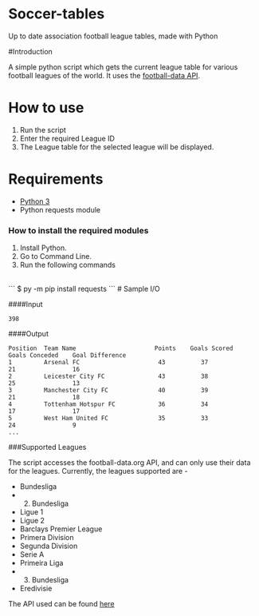 # Soccer-tables
Up to date association football league tables, made with Python

#Introduction

A simple python script which gets the current league table for various football leagues of the world. It uses the [football-data API](football-data.org).

# How to use
1. Run the script
2. Enter the required League ID
3. The League table for the selected league will be displayed.

# Requirements

* [Python 3](python.org)
* Python requests module


### How to install the required modules
1. Install Python.
2. Go to Command Line.
3. Run the following commands
<br>
```
$ py -m pip install requests
```
# Sample I/O

####Input
```
398
```
####Output
```
Position  Team Name                      Points    Goals Scored    Goals Conceded    Goal Difference
1         Arsenal FC                      43          37               21                16
2         Leicester City FC               43          38               25                13
3         Manchester City FC              40          39               21                18
4         Tottenham Hotspur FC            36          34               17                17
5         West Ham United FC              35          33               24                9
... 
```
###Supported Leagues

The script accesses the football-data.org API, and can only use their data for the leagues. Currently, the leagues supported are - 

* Bundesliga
* 2. Bundesliga
* Ligue 1
* Ligue 2
* Barclays Premier League
* Primera Division
* Segunda Division
* Serie A
* Primeira Liga
* 3. Bundesliga
* Eredivisie

The API used can be found [here](http://api.football-data.org/)

